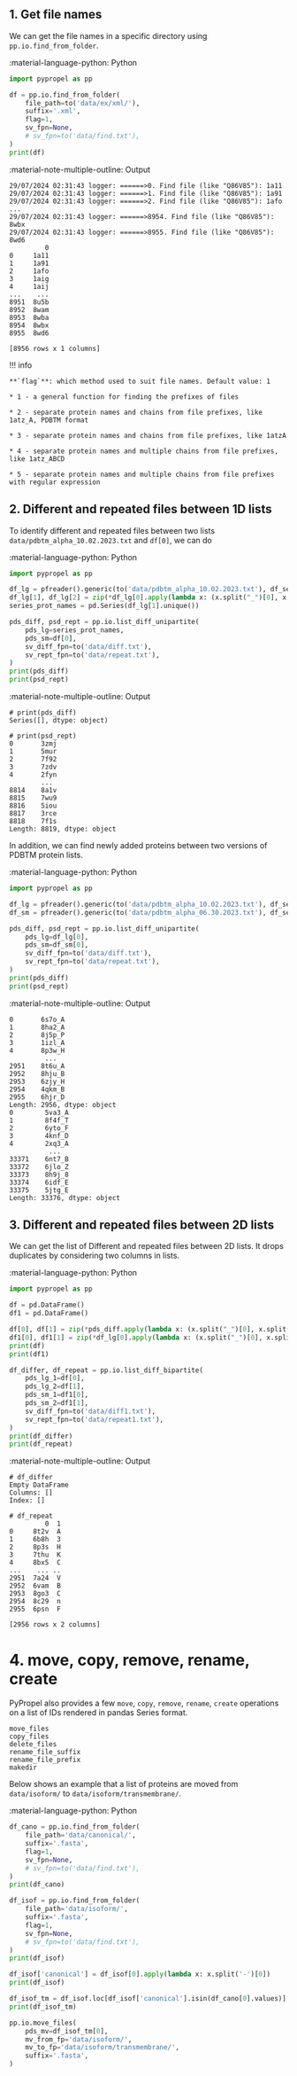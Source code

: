 ## 1. Get file names

We can get the file names in a specific directory using `pp.io.find_from_folder`.

:material-language-python: Python
``` py linenums="1"
import pypropel as pp

df = pp.io.find_from_folder(
    file_path=to('data/ex/xml/'),
    suffix='.xml',
    flag=1,
    sv_fpn=None,
    # sv_fpn=to('data/find.txt'),
)
print(df)
```


:material-note-multiple-outline: Output
``` text
29/07/2024 02:31:43 logger: ======>0. Find file (like "Q86V85"): 1a11
29/07/2024 02:31:43 logger: ======>1. Find file (like "Q86V85"): 1a91
29/07/2024 02:31:43 logger: ======>2. Find file (like "Q86V85"): 1afo
...
29/07/2024 02:31:43 logger: ======>8954. Find file (like "Q86V85"): 8wbx
29/07/2024 02:31:43 logger: ======>8955. Find file (like "Q86V85"): 8wd6
         0
0     1a11
1     1a91
2     1afo
3     1aig
4     1aij
...    ...
8951  8u5b
8952  8wam
8953  8wba
8954  8wbx
8955  8wd6

[8956 rows x 1 columns]
```


!!! info

    **`flag`**: which method used to suit file names. Default value: 1

    * 1 - a general function for finding the prefixes of files

    * 2 - separate protein names and chains from file prefixes, like 1atz_A, PDBTM format

    * 3 - separate protein names and chains from file prefixes, like 1atzA

    * 4 - separate protein names and multiple chains from file prefixes, like 1atz_ABCD

    * 5 - separate protein names and multiple chains from file prefixes with regular expression


## 2. Different and repeated files between 1D lists

To identify different and repeated files between two lists `data/pdbtm_alpha_10.02.2023.txt` and `df[0]`, we can do

:material-language-python: Python
``` py linenums="1"
import pypropel as pp

df_lg = pfreader().generic(to('data/pdbtm_alpha_10.02.2023.txt'), df_sep='\t')
df_lg[1], df_lg[2] = zip(*df_lg[0].apply(lambda x: (x.split("_")[0], x.split("_")[1])))
series_prot_names = pd.Series(df_lg[1].unique())

pds_diff, psd_rept = pp.io.list_diff_unipartite(
    pds_lg=series_prot_names,
    pds_sm=df[0],
    sv_diff_fpn=to('data/diff.txt'),
    sv_rept_fpn=to('data/repeat.txt'),
)
print(pds_diff)
print(psd_rept)
```

:material-note-multiple-outline: Output
``` text
# print(pds_diff)
Series([], dtype: object)

# print(psd_rept)
0       3zmj
1       5mur
2       7f92
3       7zdv
4       2fyn
        ... 
8814    8a1v
8815    7wu9
8816    5iou
8817    3rce
8818    7f1s
Length: 8819, dtype: object
```

In addition, we can find newly added proteins between two versions of PDBTM protein lists.

:material-language-python: Python
``` py linenums="1"
import pypropel as pp

df_lg = pfreader().generic(to('data/pdbtm_alpha_10.02.2023.txt'), df_sep='\t')
df_sm = pfreader().generic(to('data/pdbtm_alpha_06.30.2023.txt'), df_sep='\t')

pds_diff, psd_rept = pp.io.list_diff_unipartite(
    pds_lg=df_lg[0],
    pds_sm=df_sm[0],
    sv_diff_fpn=to('data/diff.txt'),
    sv_rept_fpn=to('data/repeat.txt'),
)
print(pds_diff)
print(psd_rept)
```

:material-note-multiple-outline: Output
``` text
0       6s7o_A
1       8ha2_A
2       8j5p_P
3       1izl_A
4       8p3w_H
         ...  
2951    8t6u_A
2952    8hju_B
2953    6zjy_H
2954    4qkm_B
2955    6hjr_D
Length: 2956, dtype: object
0        5va3_A
1        8f4f_T
2        6yto_F
3        4knf_D
4        2xq3_A
          ...  
33371    6nt7_B
33372    6jlo_Z
33373    8h9j_8
33374    6idf_E
33375    5jtg_E
Length: 33376, dtype: object
```

## 3. Different and repeated files between 2D lists

We can get the list of Different and repeated files between 2D lists. It drops duplicates by considering two columns in lists.

:material-language-python: Python
``` py linenums="1"
import pypropel as pp

df = pd.DataFrame()
df1 = pd.DataFrame()

df[0], df[1] = zip(*pds_diff.apply(lambda x: (x.split("_")[0], x.split("_")[1])))
df1[0], df1[1] = zip(*df_lg[0].apply(lambda x: (x.split("_")[0], x.split("_")[1])))
print(df)
print(df1)

df_differ, df_repeat = pp.io.list_diff_bipartite(
    pds_lg_1=df[0],
    pds_lg_2=df[1],
    pds_sm_1=df1[0],
    pds_sm_2=df1[1],
    sv_diff_fpn=to('data/diff1.txt'),
    sv_rept_fpn=to('data/repeat1.txt'),
)
print(df_differ)
print(df_repeat)
```

:material-note-multiple-outline: Output
``` text
# df_differ
Empty DataFrame
Columns: []
Index: []

# df_repeat
         0  1
0     8t2v  A
1     6b8h  3
2     8p3s  H
3     7thu  K
4     8bx5  C
...    ... ..
2951  7a24  V
2952  6vam  B
2953  8go3  C
2954  8c29  n
2955  6psn  F

[2956 rows x 2 columns]
```

# 4. move, copy, remove, rename, create

PyPropel also provides a few `move`, `copy`, `remove`, `rename`, `create` operations on a list of IDs rendered in pandas Series format.

```text
move_files
copy_files
delete_files
rename_file_suffix
rename_file_prefix
makedir
```

Below shows an example that a list of proteins are moved from `data/isoform/` to `data/isoform/transmembrane/`.

:material-language-python: Python
``` py linenums="1"
df_cano = pp.io.find_from_folder(
    file_path='data/canonical/',
    suffix='.fasta',
    flag=1,
    sv_fpn=None,
    # sv_fpn=to('data/find.txt'),
)
print(df_cano)

df_isof = pp.io.find_from_folder(
    file_path='data/isoform/',
    suffix='.fasta',
    flag=1,
    sv_fpn=None,
    # sv_fpn=to('data/find.txt'),
)
print(df_isof)

df_isof['canonical'] = df_isof[0].apply(lambda x: x.split('-')[0])
print(df_isof)

df_isof_tm = df_isof.loc[df_isof['canonical'].isin(df_cano[0].values)]
print(df_isof_tm)

pp.io.move_files(
    pds_mv=df_isof_tm[0],
    mv_from_fp='data/isoform/',
    mv_to_fp='data/isoform/transmembrane/',
    suffix='.fasta',
)
```